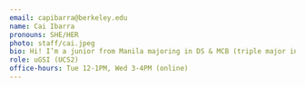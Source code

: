 ```yaml
---
email: capibarra@berkeley.edu
name: Cai Ibarra
pronouns: SHE/HER
photo: staff/cai.jpeg
bio: Hi! I’m a junior from Manila majoring in DS & MCB (triple major in eating sushi & drinking matcha). Excited to meet everyone!
role: uGSI (UCS2)
office-hours: Tue 12-1PM, Wed 3-4PM (online)
---
```

